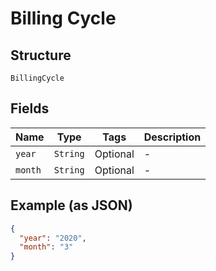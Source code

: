 
# Billing Cycle

## Structure

`BillingCycle`

## Fields

| Name | Type | Tags | Description |
|  --- | --- | --- | --- |
| `year` | `String` | Optional | - |
| `month` | `String` | Optional | - |

## Example (as JSON)

```json
{
  "year": "2020",
  "month": "3"
}
```

